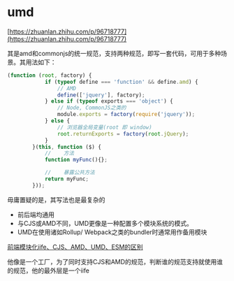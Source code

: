 # umd
[https://zhuanlan.zhihu.com/p/96718777](https://zhuanlan.zhihu.com/p/96718777)

其是amd和commonjs的统一规范，支持两种规范，即写一套代码，可用于多种场景。其用法如下：

```js
(function (root, factory) {
            if (typeof define === 'function' && define.amd) {
                // AMD
                define(['jquery'], factory);
            } else if (typeof exports === 'object') {
                // Node, CommonJS之类的
                module.exports = factory(require('jquery'));
            } else {
                // 浏览器全局变量(root 即 window)
                root.returnExports = factory(root.jQuery);
            }
        }(this, function ($) {
            //    方法
            function myFunc(){};

            //    暴露公共方法
            return myFunc;
        }));
```

毋庸置疑的是，其写法也是最复杂的

- 前后端均通用
- 与CJS或AMD不同，UMD更像是一种配置多个模块系统的模式。
- UMD在使用诸如Rollup/ Webpack之类的bundler时通常用作备用模块



[前端模块化iife、CJS、AMD、UMD、ESM的区别](https://segmentfault.com/a/1190000040466862)

他像是一个工厂，为了同时支持CJS和AMD的规范，判断谁的规范支持就使用谁的规范，他的最外层是一个iife
